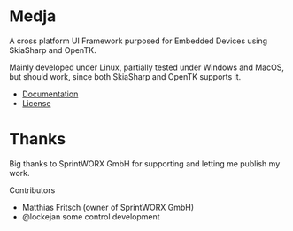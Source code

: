 # Medja

A cross platform UI Framework purposed for Embedded Devices using SkiaSharp and OpenTK.

Mainly developed under Linux, partially tested under Windows and MacOS, but should work, since both SkiaSharp and OpenTK supports it.

- [Documentation](docs/README.md)
- [License](docs/license.md)

# Thanks

Big thanks to SprintWORX GmbH for supporting and letting me publish my work.

Contributors
- Matthias Fritsch (owner of SprintWORX GmbH)
- @lockejan some control development

